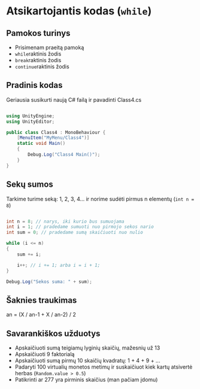# Atsikartojantis kodas (`while`)

## Pamokos turinys

* Prisimenam praeitą pamoką
* `while`raktinis žodis
* `break`raktinis žodis
* `continue`raktinis žodis

## Pradinis kodas

Geriausia susikurti naują C# failą ir pavadinti Class4.cs

```csharp

using UnityEngine;
using UnityEditor;

public class Class4 : MonoBehaviour {
    [MenuItem("MyMenu/Class4")]
    static void Main()
    {
		Debug.Log("Class4 Main()");
	}
}

```

## Sekų sumos

Tarkime turime seką: 1, 2, 3, 4... ir norime sudėti pirmus n elementų (`int n = 8`)

```csharp

int n = 8; // narys, iki kurio bus sumuojama
int i = 1; // pradedame sumuoti nuo pirmojo sekos nario
int sum = 0; // pradedame sumą skaičiuoti nuo nulio

while (i <= n)
{
    sum += i;

    i++; // i += 1; arba i = i + 1;
}

Debug.Log("Sekos suma: " + sum);

```

## Šaknies traukimas

an = (X / an-1 + X / an-2) / 2

## Savarankiškos užduotys

* Apskaičiuoti sumą teigiamų lyginių skaičių, mažesnių už 13
* Apskaičiuoti 9 faktorialą
* Apskaičiuoti sumą pirmų 10 skaičių kvadratų: 1 + 4 + 9 + ...
* Padaryti 100 virtualių monetos metimų ir suskaičiuot kiek kartų atsivertė herbas (`Random.value > 0.5`)
* Patikrinti ar 277 yra pirminis skaičius (man pačiam įdomu)